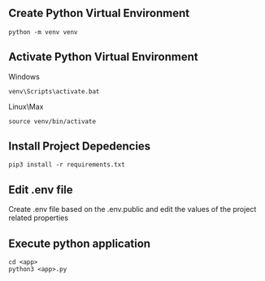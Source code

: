##  Create Python Virtual Environment

```
python -m venv venv
```

##  Activate Python Virtual Environment

Windows
```
venv\Scripts\activate.bat
```
  
Linux\Max
```
source venv/bin/activate
```

##  Install Project Depedencies

```
pip3 install -r requirements.txt
```

## Edit .env file

Create .env file based on the .env.public and edit the values of the project related properties

## Execute python application

```
cd <app>
python3 <app>.py
```